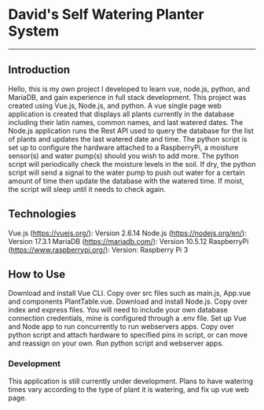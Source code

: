 # David's Self Watering Planter System
***

## Introduction
Hello, this is my own project I developed to learn vue, node.js, python, and MariaDB, and gain experience in full stack development. 
This project was created using Vue.js, Node.js, and python. A vue single page web application is created that displays all plants currently in the database including their latin names, common names, and last watered dates. The Node.js application runs the Rest API used to query the database for the list of plants and updates the last watered date and time. The python script is set up to configure the hardware attached to a RaspberryPi, a moisture sensor(s) and water pump(s) should you wish to add more. The python script will periodically check the moisture levels in the soil. If dry, the python script will send a signal to the water pump to push out water for a certain amount of time then update the database with the watered time. If moist, the script will sleep until it needs to check again.

## Technologies
Vue.js (https://vuejs.org/): Version 2.6.14
Node.js (https://nodejs.org/en/): Version 17.3.1
MariaDB (https://mariadb.com/): Version 10.5.12
RaspberryPi (https://www.raspberrypi.org/): Version: Raspberry Pi 3

## How to Use
Download and install Vue CLI. Copy over src files such as main.js, App.vue and components PlantTable.vue.
Download and install Node.js. Copy over index and express files. You will need to include your own database connection credentials, mine is configured through a .env file.
Set up Vue and Node app to run concurrently to run webservers apps.
Copy over python script and attach hardware to specified pins in script, or can move and reassign on your own.
Run python script and webserver apps.

### Development
This application is still currently under development. Plans to have watering times vary according to the type of plant it is watering, and fix up vue web page. 
